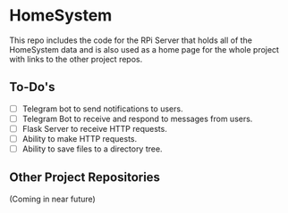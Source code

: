 # HomeSystem

This repo includes the code for the RPi Server that holds all of the HomeSystem data and is also used as a home page for the whole project with links to the other project repos.

## To-Do's
- [ ] Telegram bot to send notifications to users.
- [ ] Telegram Bot to receive and respond to messages from users.
- [ ] Flask Server to receive HTTP requests.
- [ ] Ability to make HTTP requests.
- [ ] Ability to save files to a directory tree.

## Other Project Repositories
(Coming in near future)